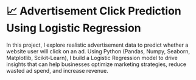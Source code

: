 # 📈 Advertisement Click Prediction Using Logistic Regression
In this project, I explore realistic advertisement data to predict whether a website user will click on an ad. Using Python (Pandas, Numpy, Seaborn, Matplotlib, Scikit-Learn), I build a Logistic Regression model to drive insights that can help businesses optimize marketing strategies, reduce wasted ad spend, and increase revenue.
